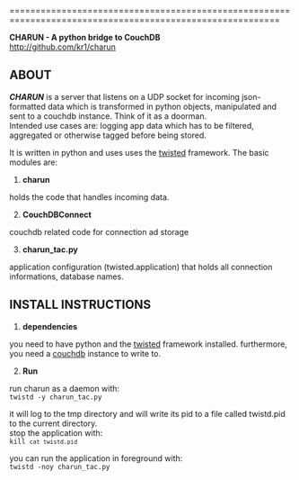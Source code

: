 ==========================================================================================================

**CHARUN - A python bridge to CouchDB**  
<http://github.com/kr1/charun>

ABOUT
-----

***CHARUN*** is a server that listens on a UDP socket for incoming json-formatted data which is transformed in python objects, manipulated and sent to a couchdb instance. Think of it as a doorman.  
Intended use cases are: logging app data which has to be filtered, aggregated or otherwise tagged before being stored.

It is written in python and uses uses the [twisted](http://twistedmatrix.com/trac/wiki/Documentation) framework.
The basic modules are:

1.  **charun** 

holds the code that handles incoming data.

2.  **CouchDBConnect**

couchdb related code for connection ad storage

3.  **charun_tac.py**

application configuration (twisted.application) that holds all connection informations, database names.


INSTALL INSTRUCTIONS
-------------------

1.  **dependencies**

you need to have python and the [twisted](http://twistedmatrix.com/trac/wiki/Documentation) framework installed.
furthermore, you need a [couchdb](http://couchdb.apache.org/) instance to write to.

2.  **Run**

run charun as a daemon with:  
<code>twistd -y charun_tac.py</code>

it will log to the tmp directory and will write its pid to a file called twistd.pid to the current directory.  
stop the application with:  
<code>kill `cat twistd.pid`</code>

you can run the application in foreground with:  
<code>twistd -noy charun_tac.py</code>

